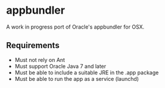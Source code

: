 # appbundler #

A work in progress port of Oracle's appbundler for OSX.

## Requirements ##

- Must not rely on Ant
- Must support Oracle Java 7 and later
- Must be able to include a suitable JRE in the .app package
- Must be able to run the app as a service (launchd)
